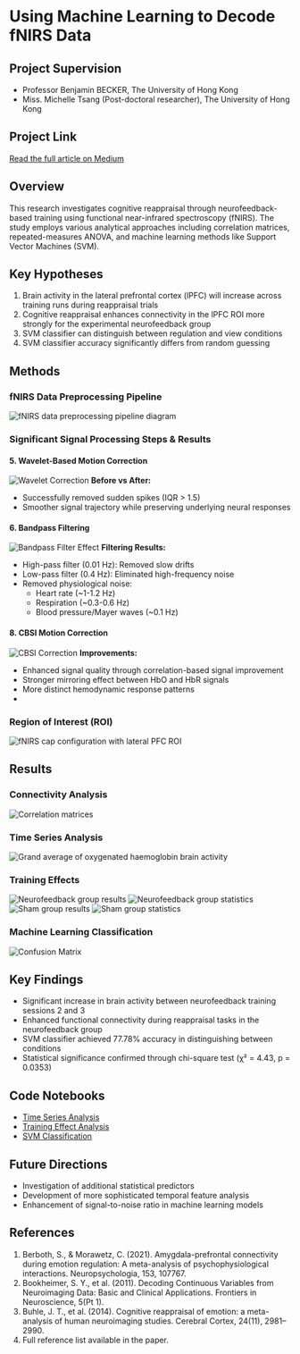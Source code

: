 # Using Machine Learning to Decode fNIRS Data

## Project Supervision
- Professor Benjamin BECKER, The University of Hong Kong
- Miss. Michelle Tsang (Post-doctoral researcher), The University of Hong Kong

## Project Link
[Read the full article on Medium](https://medium.com/@jackson3b04/using-machine-learning-to-decode-fnirs-data-f5cb3aab1291)

## Overview
This research investigates cognitive reappraisal through neurofeedback-based training using functional near-infrared spectroscopy (fNIRS). The study employs various analytical approaches including correlation matrices, repeated-measures ANOVA, and machine learning methods like Support Vector Machines (SVM).

## Key Hypotheses
1. Brain activity in the lateral prefrontal cortex (lPFC) will increase across training runs during reappraisal trials
2. Cognitive reappraisal enhances connectivity in the lPFC ROI more strongly for the experimental neurofeedback group
3. SVM classifier can distinguish between regulation and view conditions
4. SVM classifier accuracy significantly differs from random guessing

## Methods

### fNIRS Data Preprocessing Pipeline
![fNIRS data preprocessing pipeline diagram](https://github.com/user-attachments/assets/d21167e4-0caa-48bd-8342-d21f4903a7c3)

### Significant Signal Processing Steps & Results

#### 5. Wavelet-Based Motion Correction
![Wavelet Correction](https://github.com/user-attachments/assets/442c8a3b-801f-4a4c-9a4e-75149bb901f7)
**Before vs After:**
- Successfully removed sudden spikes (IQR > 1.5)
- Smoother signal trajectory while preserving underlying neural responses

#### 6. Bandpass Filtering
![Bandpass Filter Effect](https://github.com/user-attachments/assets/069dc3c0-ee82-41b0-ba09-65db6c099717)
**Filtering Results:**
- High-pass filter (0.01 Hz): Removed slow drifts
- Low-pass filter (0.4 Hz): Eliminated high-frequency noise
- Removed physiological noise:
  - Heart rate (~1-1.2 Hz)
  - Respiration (~0.3-0.6 Hz)
  - Blood pressure/Mayer waves (~0.1 Hz)

#### 8. CBSI Motion Correction
![CBSI Correction](https://github.com/user-attachments/assets/81355bcc-ccbf-4c11-a811-13add6567f04)
**Improvements:**
- Enhanced signal quality through correlation-based signal improvement
- Stronger mirroring effect between HbO and HbR signals
- More distinct hemodynamic response patterns
- 
### Region of Interest (ROI)
![fNIRS cap configuration with lateral PFC ROI](https://github.com/user-attachments/assets/df70dab2-e73e-4d59-92c1-ee756e082dae)

## Results

### Connectivity Analysis
![Correlation matrices](path/to/figure8.png)

### Time Series Analysis
![Grand average of oxygenated haemoglobin brain activity](path/to/figure9.png)

### Training Effects
![Neurofeedback group results](path/to/figure12a.png)
![Neurofeedback group statistics](path/to/figure12b.png)
![Sham group results](path/to/figure13a.png)
![Sham group statistics](path/to/figure13b.png)

### Machine Learning Classification
![Confusion Matrix](path/to/figure15.png)

## Key Findings
- Significant increase in brain activity between neurofeedback training sessions 2 and 3
- Enhanced functional connectivity during reappraisal tasks in the neurofeedback group
- SVM classifier achieved 77.78% accuracy in distinguishing between conditions
- Statistical significance confirmed through chi-square test (χ² = 4.43, p = 0.0353)

## Code Notebooks
- [Time Series Analysis](https://colab.research.google.com/drive/1FihVOAB9FzkabtAvvs_wnaAwZkQ5U6hC)
- [Training Effect Analysis](https://colab.research.google.com/drive/1RwM6ios_9bD7f5zta75dY4O4DW6fxYOc?usp=sharing)
- [SVM Classification](https://colab.research.google.com/drive/1evaWxqxLImmzlgWtz8NJu5lWMRY8HMFS#scrollTo=nF-cLnec8Vxs)

## Future Directions
- Investigation of additional statistical predictors
- Development of more sophisticated temporal feature analysis
- Enhancement of signal-to-noise ratio in machine learning models

## References
1. Berboth, S., & Morawetz, C. (2021). Amygdala-prefrontal connectivity during emotion regulation: A meta-analysis of psychophysiological interactions. Neuropsychologia, 153, 107767.
2. Bookheimer, S. Y., et al. (2011). Decoding Continuous Variables from Neuroimaging Data: Basic and Clinical Applications. Frontiers in Neuroscience, 5(Pt 1).
3. Buhle, J. T., et al. (2014). Cognitive reappraisal of emotion: a meta-analysis of human neuroimaging studies. Cerebral Cortex, 24(11), 2981–2990.
4. Full reference list available in the paper.
